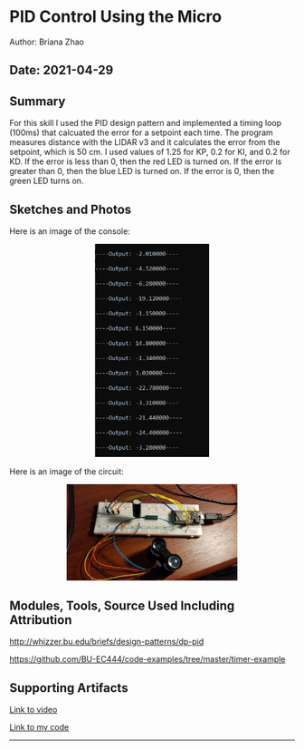 #  PID Control Using the Micro

Author: Briana Zhao

Date: 2021-04-29
-----

## Summary

For this skill I used the PID design pattern and implemented a timing loop (100ms) that calcuated the error for a setpoint each time. The program measures distance with the LIDAR v3 and it calculates the error from the setpoint, which is 50 cm. I used values of 1.25 for KP, 0.2 for KI, and 0.2 for KD. If the error is less than 0, then the red LED is turned on. If the error is greater than 0, then the blue LED is turned on. If the error is 0, then the green LED turns on.


## Sketches and Photos
Here is an image of the console:

<center><img src="./images/console.png" width="40%" /></center>

Here is an image of the circuit:

<center><img src="./images/circuit.jpg" width="60%" /></center>

## Modules, Tools, Source Used Including Attribution

http://whizzer.bu.edu/briefs/design-patterns/dp-pid

https://github.com/BU-EC444/code-examples/tree/master/timer-example


## Supporting Artifacts

[Link to video](https://drive.google.com/file/d/1pDj53E62QAxtCfRKrilIwvBr4G6-7UEl/view?usp=sharing)

[Link to my code](https://github.com/BU-EC444/Zhao-Briana/blob/master/skills/cluster-5/33/code/pid.c)


-----
